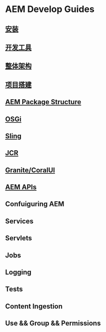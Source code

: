 # AEM Develop Guides

## [安装](./01-Install.md)

## [开发工具](./02-Tools.md)

## [整体架构](./03-Architecture.md)

## [项目搭建](./04-Setup.md)

## [AEM Package Structure](./05-package-structure.md)

## [OSGi](./06-OSGi.md)

## [Sling](./06-Sling.md)

## [JCR](./07-JCR.md)

## [Granite/CoralUI](./08-Granite-CoralUI.md)

## [AEM APIs](./09-AEMAPIs.md)

## Confuiguring AEM

## Services

## Servlets

## Jobs

## Logging

## Tests

## Content Ingestion

## Use && Group && Permissions
